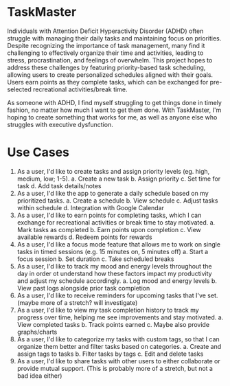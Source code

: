 # TaskMaster

Individuals with Attention Deficit Hyperactivity Disorder (ADHD) often struggle with managing their daily tasks and maintaining focus on priorities. Despite recognizing the importance of task management, many find it challenging to effectively organize their time and activities, leading to stress, procrastination, and feelings of overwhelm. This project hopes to address these challenges by featuring priority-based task scheduling, allowing users to create personalized schedules aligned with their goals. Users earn points as they complete tasks, which can be exchanged for pre-selected recreational activities/break time.

As someone with ADHD, I find myself struggling to get things done in timely fashion, no matter how much I want to get them done. With TaskMaster, I'm hoping to create something that works for me, as well as anyone else who struggles with executive dysfunction.

# Use Cases

1. As a user, I'd like to create tasks and assign priority levels (eg. high, medium, low; 1-5).
  a. Create a new task
  b. Assign priority
  c. Set time for task
  d. Add task details/notes
2. As a user, I'd like the app to generate a daily schedule based on my prioritized tasks.
   a. Create a schedule
   b. View schedule
   c. Adjust tasks within schedule
   d. Integration with Google Calendar
3. As a user, I'd like to earn points for completing tasks, which I can exchange for recreational activities or break time to stay motivated.
   a. Mark tasks as completed
   b. Earn points upon completion
   c. View available rewards
   d. Redeem points for rewards
4. As a user, I'd like a focus mode feature that allows me to work on single tasks in timed sessions (e.g. 15 minutes on, 5 minutes off)
   a. Start a focus session
   b. Set duration
   c. Take scheduled breaks
5. As a user, I'd like to track my mood and energy levels throughout the day in order ot understand how these factors impact my productivity and adjust my schedule accordingly.
   a. Log mood and energy levels
   b. View past logs alongside prior task completion
6. As a user, I'd like to receive reminders for upcoming tasks that I've set. (maybe more of a stretch? will investigate)
7. As a user, I'd like to view my task completion history to track my progress over time, helping me see improvements and stay motivated.
  a. View completed tasks
  b. Track points earned
  c. Maybe also provide graphs/charts
8. As a user, I'd like to categorize my tasks with custom tags, so that I can organize them better and filter tasks based on categories.
  a. Create and assign tags to tasks
  b. Filter tasks by tags
  c. Edit and delete tasks
9. As a user, I'd like to share tasks with other users to either collaborate or provide mutual support. (This is probably more of a stretch, but not a bad idea either)
